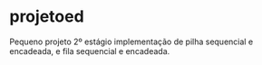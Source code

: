# projetoed
Pequeno projeto 2º estágio implementação de pilha sequencial e encadeada, e fila sequencial e encadeada.
